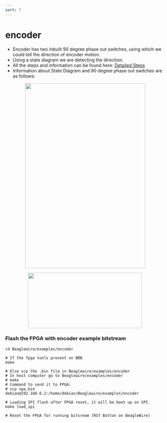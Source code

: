```yaml
---
sort: 7
---
```


# encoder

- Encoder has two inbuilt 90 degree phase out switches, using which we could tell the direction of encoder motion.
- Using a state diagram we are detecting the direction.
- All the steps and information can be found here: [Detailed Steps](https://beaglewire.github.io/Examples/encoder.html)
- Information about State Diagram and 90 degree phase out switches are as follows:

<p align="center">
    <img width="379" height="585" src="https://imgur.com/xKxCOUf.png">
</p>


<p align="center">
    <img width="360" height="175" src="https://imgur.com/DYWIKIz.png">
</p>


### Flash the FPGA with encoder example bitstream 

```
cd Beaglewire/examples/encoder

# If the fpga tools present on BBB
make

# Else scp the .bin file in Beaglewire/examples/encoder
# In host computer go to Beaglewire/examples/encoder
# make
# Command to send it to FPGA: 
# scp vga.bin debian@192.168.6.2:/home/debian/Beaglewire/examples/encoder

# Loading SPI flash after FPGA reset, it will be boot up on SPI.
make load_spi

# Reset the FPGA for running bitsream (RST Button on BeagleWire)
```

